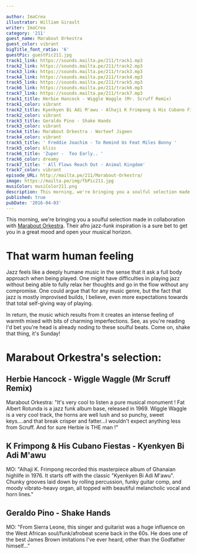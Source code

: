```yaml
---

author: ImaCrea
illustrator: William Girault
writer: ImaCrea
category: '211'
guest_name: Marabout Orkestra
guest_color: vibrant
bigTitle_font_ratio: '6'
guestPic: guestPic211.jpg
track1_link: https://sounds.mailta.pe/211/track1.mp3
track2_link: https://sounds.mailta.pe/211/track2.mp3
track3_link: https://sounds.mailta.pe/211/track3.mp3
track4_link: https://sounds.mailta.pe/211/track4.mp3
track5_link: https://sounds.mailta.pe/211/track5.mp3
track6_link: https://sounds.mailta.pe/211/track6.mp3
track7_link: https://sounds.mailta.pe/211/track7.mp3
track1_title: Herbie Hancock - Wiggle Waggle (Mr. Scruff Remix)
track1_color: vibrant
track2_title: Kyenkyen Bi Adi M'awu - Alhaji K Frimpong & His Cubano Fiestas
track2_color: vibrant
track3_title: Geraldo Pino - Shake Hands
track3_color: vibrant
track4_title: Marabout Orkestra - Warteef Jigeen
track4_color: vibrant
track5_title: ' Freddie Joachim - To Remind Us Feat Miles Bonny '
track5_color: bliss
track6_title: 'Zuper -  Too Early.. '
track6_color: dreamy
track7_title: ' All Flows Reach Out - Animal Kingdom'
track7_color: vibrant
episode_URL: http://mailta.pe/211/Marabout-Orkestra/
image: https://mailta.pe/img/fbPic211.jpg
musiColor: musiColor211.png
description: This morning, we're bringing you a soulful selection made in collaboration with Marabout Orkestra. Their afro jazz-funk inspiration is a sure bet to get you in a great mood and open your musical horizon.
published: true
pubDate: '2016-04-03'
---
```






This morning, we're bringing you a soulful selection made in collaboration with [Marabout Orkestra](http://maraboutorkestra.com/). Their afro jazz-funk inspiration is a sure bet to get you in a great mood and open your musical horizon. 


# That warm human feeling

Jazz feels like a deeply humane music in the sense that it ask a full body approach when being played. One might have difficulties in playing jazz without being able to fully relax her thoughts and go in the flow without any compromise. One could argue that for any music genre, but the fact that jazz is mostly improvised builds, I believe, even more expectations towards that total self-giving way of playing.

In return, the music which results from it creates an intense feeling of warmth mixed with bits of charming imperfections. See, as you're reading I'd bet you're head is already noding to these soulful beats. Come on, shake that thing, it's Sunday!
 
# Marabout Orkestra's selection:

## Herbie Hancock - Wiggle Waggle (Mr Scruff Remix)

Marabout Orkestra: "It's very cool to listen a pure musical monument ! Fat Albert Rotunda is a jazz funk album base, released in 1969.
Wiggle Waggle is a very cool track, the horns are well lush and so punchy, sweet keys....and that break crisper and fatter...I wouldn't expect anything less from Scruff. And for sure Herbie is THE man !"

## K Frimpong & His Cubano Fiestas - Kyenkyen Bi Adi M'awu

MO: "Alhaji K. Frimpong recorded this masterpiece album of Ghanaian highlife in 1976. It starts off with the classic "Kyenkyen Bi Adi M'awu". Chunky grooves laid down by rolling percussion, funky guitar comp, and moody vibrato-heavy organ, all topped with beautiful melancholic vocal and horn lines."

## Geraldo Pino - Shake Hands

MO: "From Sierra Leone, this singer and guitarist was a huge influence on the West African soul/funk/afrobeat scene back in the 60s. He does one of the best James Brown imitations I've ever heard, other than the Godfather himself..."
